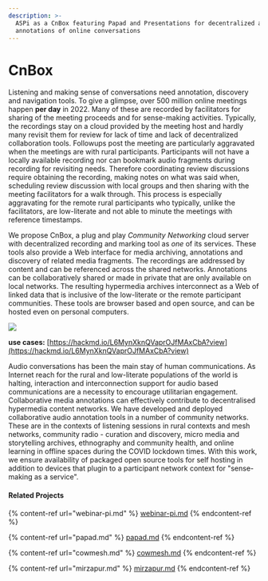 ```yaml
---
description: >-
  ASPi as a CnBox featuring Papad and Presentations for decentralized audio
  annotations of online conversations
---
```


# CnBox

Listening and making sense of conversations need annotation, discovery and navigation tools. To give a glimpse, over 500 million online meetings happen **per day** in 2022. Many of these are recorded by facilitators for sharing of the meeting proceeds and for sense-making activities. Typically, the recordings stay on a cloud provided by the meeting host and hardly many revisit them for review for lack of time and lack of decentralized collaboration tools. Followups post the meeting are particularly aggravated when the meetings are with rural participants. Participants will not have a locally available recording nor can bookmark audio fragments during recording for revisiting needs. Therefore coordinating review discussions require obtaining the recording, making notes on what was said when, scheduling review discussion with local groups and then sharing with the meeting facilitators for a walk through. This process is especially aggravating for the remote rural participants who typically, unlike the facilitators, are low-literate and not able to minute the meetings with reference timestamps.

We propose CnBox, a plug and play _Community Networking_ cloud server with decentralized recording and marking tool as _one_ of its services. These tools also provide a Web interface for media archiving, annotations and discovery of related media fragments. The recordings are addressed by content and can be referenced across the shared networks. Annotations can be collaboratively shared or made in private that are only available on local networks. The resulting hypermedia archives interconnect as a Web of linked data that is inclusive of the low-literate or the remote participant communities. These tools are browser based and open source, and can be hosted even on personal computers.

![](<../.gitbook/assets/ISIF poster v3.png>)

**use cases:** [https://hackmd.io/L6MynXknQVaprOJfMAxCbA?view](https://hackmd.io/L6MynXknQVaprOJfMAxCbA?view)



Audio conversations has been the main stay of human communications. As Internet reach for the rural and low-literate populations of the world is halting, interaction and interconnection support for audio based communications are a necessity to encourage utilitarian engagement. Collaborative media annotations can effectively contribute to decentralised hypermedia content networks. We have developed and deployed collaborative audio annotation tools in a number of community networks. These are in the contexts of listening sessions in rural contexts and mesh networks, community radio - curation and discovery, micro media and storytelling archives, ethnography and community health, and online learning in offline spaces during the COVID lockdown times. With this work, we ensure availability of packaged open source tools for self hosting in addition to devices that plugin to a participant network context for "sense-making as a service".

#### Related Projects

{% content-ref url="webinar-pi.md" %}
[webinar-pi.md](webinar-pi.md)
{% endcontent-ref %}

{% content-ref url="papad.md" %}
[papad.md](papad.md)
{% endcontent-ref %}

{% content-ref url="cowmesh.md" %}
[cowmesh.md](cowmesh.md)
{% endcontent-ref %}

{% content-ref url="mirzapur.md" %}
[mirzapur.md](mirzapur.md)
{% endcontent-ref %}
